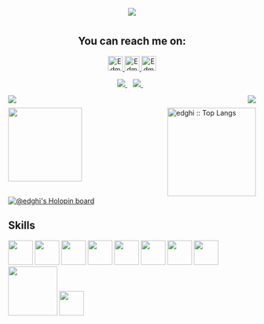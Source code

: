 <p align="center">
  <a href="https://github.com/Edmond22-prog"><img src="https://readme-typing-svg.herokuapp.com/?lines=Python%20Developer;Flutter%20Developer;Freelancer%20;GDSC%20Lead%20Alumni;Otaku%20and%20Gamer;Python%20Lover&font=Pacifico&center=true&width=650&height=120&color=092e20&vCenter=true&size=45%22"></a>
</p>
<p align='center'>
 <h1 align="center">
  <h2 align="center">You can reach me on: </h2>

<p align="center">

  <a href="https://www.linkedin.com/in/edmond-ghislain-makolle-99716b1a2/">
    <img src="https://www.vectorlogo.zone/logos/linkedin/linkedin-icon.svg" alt="Edmond Ghislain Makolle LinkedIn Profile" height="30" width="30">
  </a>
  
  <a href="https://twitter.com/MakolleG">
    <img src="https://cdn.worldvectorlogo.com/logos/twitter-6.svg" alt="Edmond Ghislain Makolle Twitter Profile" height="30" width="30">
  </a>
  
  <a href="https://twitter.com/MakolleG">
    <img src="https://cdn-icons-png.flaticon.com/512/3178/3178285.png" alt="Edmond Ghislain Makolle Website" height="30" width="30">
  </a>
</p>
</h1>

<p align='center'>
  <a href="https://t.me/Edghi_Makol">
    <img src="https://img.shields.io/badge/telegram-%230077B5.svg?&style=for-the-badge&logo=telegram&logoColor=white" />
  </a>&nbsp;&nbsp;

  <a href="mailto:edghimakoll@gmail.com">
    <img src="https://img.shields.io/badge/email me-%231DA1F3.svg?&style=for-the-badge&logo=gmail&logoColor=white" />
  </a>&nbsp;&nbsp;
</p>



<img align="left" src="https://visitor-badge.laobi.icu/badge?page_id=Edmond22-prog" />
<img align="right" src="https://img.shields.io/github/followers/Edmond22-prog?label=Follow&style=social" />
<h1 align="center"></h1>
<img align="left" height="150px" src="https://github-readme-stats.vercel.app/api?username=Edmond22-prog&show_icons=true&theme=chartreuse-dark&count_private=true" />
<img align="right" height="180px" src="https://github-readme-stats.vercel.app/api/top-langs/?username=Edmond22-prog&count_private=true&langs_count=10&theme=chartreuse-dark&layout=compact&hide=html,css" alt="edghi :: Top Langs" />
<img height="150px" />
<br>
<br>

[![@edghi's Holopin board](https://holopin.me/edghi)](https://holopin.io/@edghi)

<h2 font-weight="bold">Skills</h2>
<p align='left'>
  <img src="https://cdn.iconscout.com/icon/free/png-128/python-20-1175115.png" width="50">
  <img src="https://cdn.iconscout.com/icon/free/png-128/java-22-225997.png" width="50">
  <img src="https://uxwing.com/wp-content/themes/uxwing/download/brands-and-social-media/dart-programming-language-icon.svg" width="50">
  <img src="https://cdn.iconscout.com/icon/free/png-128/html5-40-1175193.png" width="50">
  <img src="https://cdn.iconscout.com/icon/free/png-128/css3-11-1175239.png" width="50">
  <img src="https://cdn.iconscout.com/icon/free/png-128/git-18-1175219.png" width="50">
  <img src="https://cdn.iconscout.com/icon/free/png-128/mysql-4-226026.png" width="50">
  <img src="https://cdn.iconscout.com/icon/free/png-128/django-13-1175187.png" width="50">
  <img src="https://daniel.feldroy.com/images/drf.png" width="100">
  <img src="https://uxwing.com/wp-content/themes/uxwing/download/brands-and-social-media/flutter-icon.svg" width="50">
</p>

